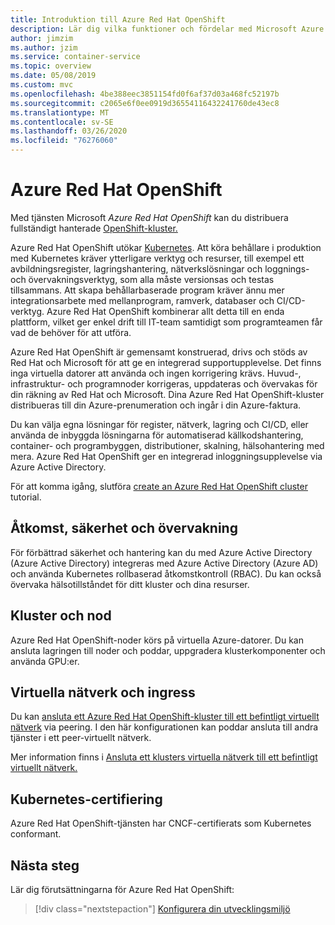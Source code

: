 ```yaml
---
title: Introduktion till Azure Red Hat OpenShift
description: Lär dig vilka funktioner och fördelar med Microsoft Azure Red Hat OpenShift för att distribuera och hantera behållarbaserade program.
author: jimzim
ms.author: jzim
ms.service: container-service
ms.topic: overview
ms.date: 05/08/2019
ms.custom: mvc
ms.openlocfilehash: 4be388eec3851154fd0f6af37d03a468fc52197b
ms.sourcegitcommit: c2065e6f0ee0919d36554116432241760de43ec8
ms.translationtype: MT
ms.contentlocale: sv-SE
ms.lasthandoff: 03/26/2020
ms.locfileid: "76276060"
---
```

# <a name="azure-red-hat-openshift"></a>Azure Red Hat OpenShift

Med tjänsten Microsoft *Azure Red Hat OpenShift* kan du distribuera fullständigt hanterade [OpenShift-kluster.](https://www.openshift.com/)

Azure Red Hat OpenShift utökar [Kubernetes](https://kubernetes.io/). Att köra behållare i produktion med Kubernetes kräver ytterligare verktyg och resurser, till exempel ett avbildningsregister, lagringshantering, nätverkslösningar och loggnings- och övervakningsverktyg, som alla måste versionsas och testas tillsammans. Att skapa behållarbaserade program kräver ännu mer integrationsarbete med mellanprogram, ramverk, databaser och CI/CD-verktyg. Azure Red Hat OpenShift kombinerar allt detta till en enda plattform, vilket ger enkel drift till IT-team samtidigt som programteamen får vad de behöver för att utföra.

Azure Red Hat OpenShift är gemensamt konstruerad, drivs och stöds av Red Hat och Microsoft för att ge en integrerad supportupplevelse. Det finns inga virtuella datorer att använda och ingen korrigering krävs. Huvud-, infrastruktur- och programnoder korrigeras, uppdateras och övervakas för din räkning av Red Hat och Microsoft. Dina Azure Red Hat OpenShift-kluster distribueras till din Azure-prenumeration och ingår i din Azure-faktura.

Du kan välja egna lösningar för register, nätverk, lagring och CI/CD, eller använda de inbyggda lösningarna för automatiserad källkodshantering, container- och programbyggen, distributioner, skalning, hälsohantering med mera. Azure Red Hat OpenShift ger en integrerad inloggningsupplevelse via Azure Active Directory.

För att komma igång, slutföra [create an Azure Red Hat OpenShift cluster](tutorial-create-cluster.md) tutorial.

## <a name="access-security-and-monitoring"></a>Åtkomst, säkerhet och övervakning

För förbättrad säkerhet och hantering kan du med Azure Active Directory (Azure Active Directory) integreras med Azure Active Directory (Azure AD) och använda Kubernetes rollbaserad åtkomstkontroll (RBAC). Du kan också övervaka hälsotillståndet för ditt kluster och dina resurser.

## <a name="cluster-and-node"></a>Kluster och nod

Azure Red Hat OpenShift-noder körs på virtuella Azure-datorer. Du kan ansluta lagringen till noder och poddar, uppgradera klusterkomponenter och använda GPU:er.

## <a name="virtual-networks-and-ingress"></a>Virtuella nätverk och ingress

Du kan [ansluta ett Azure Red Hat OpenShift-kluster till ett befintligt virtuellt nätverk](https://docs.microsoft.com/azure/openshift/tutorial-create-cluster#optional-connect-the-clusters-virtual-network-to-an-existing-virtual-network) via peering. I den här konfigurationen kan poddar ansluta till andra tjänster i ett peer-virtuellt nätverk.

Mer information finns i [Ansluta ett klusters virtuella nätverk till ett befintligt virtuellt nätverk.](tutorial-create-cluster.md#optional-connect-the-clusters-virtual-network-to-an-existing-virtual-network)

## <a name="kubernetes-certification"></a>Kubernetes-certifiering

Azure Red Hat OpenShift-tjänsten har CNCF-certifierats som Kubernetes conformant.

## <a name="next-steps"></a>Nästa steg

Lär dig förutsättningarna för Azure Red Hat OpenShift:

> [!div class="nextstepaction"]
> [Konfigurera din utvecklingsmiljö](howto-setup-environment.md)
